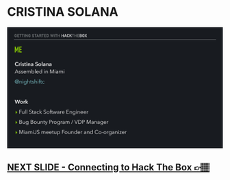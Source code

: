 # CRISTINA SOLANA

![Slide2](/assets_/slides2.jpg)

## [NEXT SLIDE  - Connecting to Hack The Box 👉🏽](03-slide.md)
